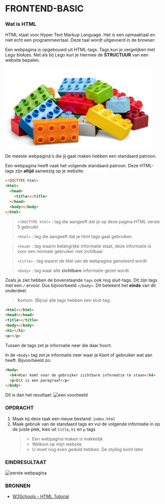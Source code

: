 # FRONTEND-BASIC

### Wat is HTML

HTML staat voor Hyper Text Markup Language. Het is een opmaaktaal en niet echt een programmeertaal. Deze taal wordt uitgevoerd in de browser.

Een webpagina is opgebouwd uit HTML-tags. Tags kun je vergelijken met Lego blokjes. Net als bij Lego kun je hiermee de **STRUCTUUR** van een website bepalen.

![lego](images/lego.jpg)

De meeste webpagina's die jij gaat maken hebben een standaard patroon.

Een webpagina heeft vaak het volgende standaard patroon. Deze HTML-tags zijn **altijd** aanwezig op je website:

```html
<!DOCTYPE html>
<html>
  <head>
    <title></title>
  </head>
  <body></body>
</html>
```

> `<!DOCTYPE html>` : tag die aangeeft dat je op deze pagina HTML versie 5 gebruikt

> `<html>` : tag die aangeeft dat je html tags gaat gebruiken

> `<head>` : tag waarin belangrijke informatie staat, deze informatie is voor een normale gebruiker niet zichtbaar

> `<title>` : tag waarin de titel van de webpagina genoteerd wordt

> `<body>` : tag waar alle **zichtbare** informatie gezet wordt

Zoals je ziet hebben de bovenstaande `tags` ook nog _sluit_-tags. Dit zijn tags met een `/` ervoor. Dus bijvoorbeeld `</body>`. Dit betekent het **einde** van dit onderdeel.

> Kortom: (Bijna) alle tags hebben een sluit-tag:

```html
<html></html>
<head></head>
<title></title>
<body></body>
<h1></h1>
<p></p>
```

Tussen de tags zet je informatie neer die daar hoort.

In de `<body>` tag zet je informatie neer waar je klant of gebruiker wat aan heeft. Bijvoorbeeld zo:

```html
<body>
  <h4>Hier komt voor de gebruiker zichtbare informatie te staan</h4>
  <p>Dit is een paragraaf</p>
</body>
```

Dit is dan het resultaat:
![een voorbeeld](/FRONTEND-BASIC/03%20-%20Basis%20HTML/taak01/images/index.png)

### OPDRACHT

1. Maak bij deze taak een nieuw bestand: `index.html`
2. Maak gebruik van de standaard tags en vul de volgende informatie in op de juiste plek, kies uit `title`, `h1` en `p` tags
   > - Een webpagina maken is makkelijk
   > - Welkom op mijn website.
   > - U moet nog even geduld hebben. De styling komt later

### EINDRESULTAAT

![eerste webpagina](/FRONTEND-BASIC/03%20-%20Basis%20HTML/taak01/images/resultaat.png)

### BRONNEN

- [W3Schools - HTML Tutorial](https://www.w3schools.com/html/)
